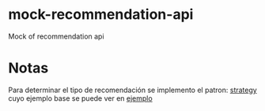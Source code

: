 # mock-recommendation-api
Mock of recommendation api






# Notas

Para determinar el tipo de recomendación se implemento el patron: [strategy](https://refactoring.guru/es/design-patterns/strategy)
cuyo ejemplo base se puede ver en [ejemplo](https://refactoring.guru/es/design-patterns/strategy/python/example)